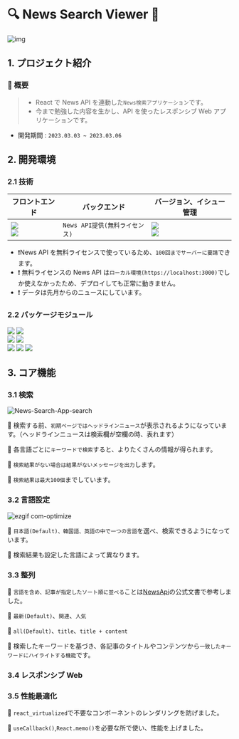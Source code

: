 # 🔍 News Search Viewer 📰

![img](https://user-images.githubusercontent.com/80688093/223093741-92806cec-eebd-46c0-9105-479a59fa7cbd.png)

## 1. プロジェクト紹介

### 📌 概要

> - React で News API を連動した`News検索アプリケーション`です。
> - 今まで勉強した内容を生かし、API を使ったレスポンシブ Web アプリケーションです。

- 開発期間 : `2023.03.03 ~ 2023.03.06`

## 2. 開発環境

### 2.1 技術

| フロントエンド                                                                                                                                                                                                                            | バックエンド                   | バージョン、イシュー管理                                                                                                                                                                                    |
| ----------------------------------------------------------------------------------------------------------------------------------------------------------------------------------------------------------------------------------------- | ------------------------------ | ----------------------------------------------------------------------------------------------------------------------------------------------------------------------------------------------------------- |
| <img src="https://img.shields.io/badge/Styled_Components-DB7093?style=for-the-badge&logo=styled-components&logoColor=white"> <br><img src="https://img.shields.io/badge/React-61DAFB?style=for-the-badge&logo=React&logoColor=white"><br> | `News API提供(無料ライセンス)` | <img src="https://img.shields.io/badge/Git-F05032?style=for-the-badge&logo=Git&logoColor=white"><br/><img src="https://img.shields.io/badge/GitHub-181717?style=for-the-badge&logo=GitHub&logoColor=white"> |

- ❗News API を無料ライセンスで使っているため、`100回までサーバーに要請`できます。
- ❗ 無料ライセンスの News API は`ローカル環境(https://localhost:3000)`でしか使えなかったため、デプロイしても正常に動きません。
- ❗ データは先月からのニュースにしています。

### 2.2 パッケージモジュール

<img src="https://img.shields.io/badge/Yarn-2C8EBB?style=for-the-badge&logo=Yarn&logoColor=white"> <img src="https://img.shields.io/badge/Create_React_App-09D3AC?style=for-the-badge&logo=Create React App&logoColor=white"><br/><img src="https://img.shields.io/badge/ESLint-4B32C3?style=for-the-badge&logo=ESLint&logoColor=white"> <img src="https://img.shields.io/badge/Prettier-F7B93E?style=for-the-badge&logo=Prettier&logoColor=white"><br/> <img src="https://img.shields.io/badge/.ENV-ECD53F?style=for-the-badge&logo=.ENV&logoColor=white"> <img src="https://img.shields.io/badge/Axios-5A29E4?style=for-the-badge&logo=Axios&logoColor=white">
<img src="https://img.shields.io/badge/react_virtualized-0B556A?style=for-the-badge&logoColor=white">

## 3. コア機能

### 3.1 検索

![News-Search-App-search](https://user-images.githubusercontent.com/80688093/223112591-4e28944c-08c5-49d0-bff8-4bf59d706c99.gif)

📌 検索する前、`初期ページではヘッドラインニュース`が表示されるようになっています。（ヘッドラインニュースは検索欄が空欄の時、表れます）

📌 各言語ごとに`キーワードで検索`すると、よりたくさんの情報が得られます。

📌 `検索結果がない場合は結果がないメッセージを出力`します。

📌 `検索結果は最大100個`までしています。

### 3.2 言語設定

![ezgif com-optimize](https://user-images.githubusercontent.com/80688093/223119560-e7ccfe83-be61-4f4e-ba4e-0e8b65d178ec.gif)

📌 `日本語(Default)、韓国語、英語の中で一つの言語`を選べ、検索できるようになっています。

📌 検索結果も設定した言語によって異なります。

### 3.3 整列

📌 `言語を含め、記事が指定したソート順に並べる`ことは[NewsApi](https://newsapi.org/docs/endpoints/everything)の公式文書で参考しました。

📌 `最新(Default)`、`関連`、`人気`

📌 `all(Default)`、`title`、`title + content`

📌 検索したキーワードを基づき、各記事のタイトルやコンテンツから`一致したキーワードにハイライトする機能`です。

### 3.4 レスポンシブ Web

### 3.5 性能最適化

📌 `react_virtualized`で不要なコンポーネントのレンダリングを防げました。

📌 `useCallback()`,`React.memo()`を必要な所で使い、性能を上げました。
